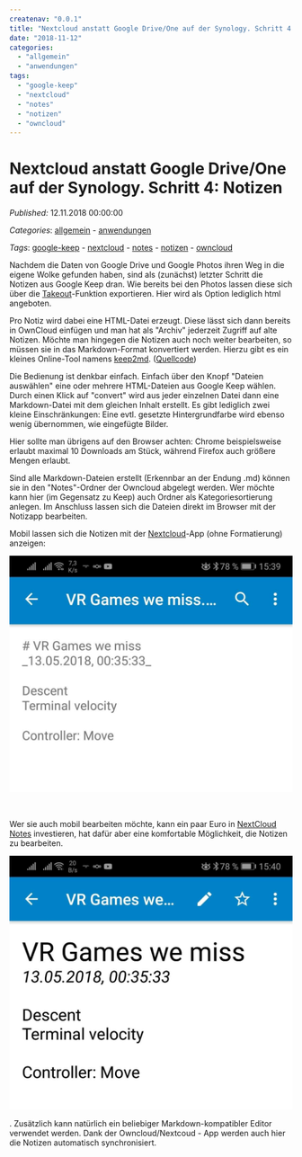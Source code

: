 ```yaml
---
createnav: "0.0.1"
title: "Nextcloud anstatt Google Drive/One auf der Synology. Schritt 4: Notizen"
date: "2018-11-12"
categories: 
  - "allgemein"
  - "anwendungen"
tags: 
  - "google-keep"
  - "nextcloud"
  - "notes"
  - "notizen"
  - "owncloud"
---
```

# Nextcloud anstatt Google Drive/One auf der Synology. Schritt 4: Notizen
_Published:_ 12.11.2018 00:00:00

_Categories_: [allgemein](/dotnetwork/de/categories#allgemein) - [anwendungen](/dotnetwork/de/categories#anwendungen)

_Tags_: [google-keep](/dotnetwork/de/tags#google-keep) - [nextcloud](/dotnetwork/de/tags#nextcloud) - [notes](/dotnetwork/de/tags#notes) - [notizen](/dotnetwork/de/tags#notizen) - [owncloud](/dotnetwork/de/tags#owncloud)


Nachdem die Daten von Google Drive und Google Photos ihren Weg in die eigene Wolke gefunden haben, sind als (zunächst) letzter Schritt die Notizen aus Google Keep dran. Wie bereits bei den Photos lassen diese sich über die [Takeout](https://www.google.com/settings/takeout)\-Funktion exportieren. Hier wird als Option lediglich html angeboten.

Pro Notiz wird dabei eine HTML-Datei erzeugt. Diese lässt sich dann bereits in OwnCloud einfügen und man hat als "Archiv" jederzeit Zugriff auf alte Notizen. Möchte man hingegen die Notizen auch noch weiter bearbeiten, so müssen sie in das Markdown-Format konvertiert werden. Hierzu gibt es ein kleines Online-Tool namens [keep2md](https://jsfiddle.net/95mpder7/1/). ([Quellcode](https://gitlab.com/olealbers/googlekeep2markdown))

Die Bedienung ist denkbar einfach. Einfach über den Knopf "Dateien auswählen" eine oder mehrere HTML-Dateien aus Google Keep wählen. Durch einen Klick auf "convert" wird aus jeder einzelnen Datei dann eine Markdown-Datei mit dem gleichen Inhalt erstellt. Es gibt lediglich zwei kleine Einschränkungen: Eine evtl. gesetzte Hintergrundfarbe wird ebenso wenig übernommen, wie eingefügte Bilder.

Hier sollte man übrigens auf den Browser achten: Chrome beispielsweise erlaubt maximal 10 Downloads am Stück, während Firefox auch größere Mengen erlaubt.

Sind alle Markdown-Dateien erstellt (Erkennbar an der Endung .md) können sie in den "Notes"-Ordner der Owncloud abgelegt werden. Wer möchte kann hier (im Gegensatz zu Keep) auch Ordner als Kategoriesortierung anlegen. Im Anschluss lassen sich die Dateien direkt im Browser mit der Notizapp bearbeiten.

Mobil lassen sich die Notizen mit der [Nextcloud](https://play.google.com/store/apps/details?id=com.nextcloud.client)\-App (ohne Formatierung) anzeigen:

[![](images/Screenshot_20181112-153958-e1542033946907.jpg)](http://dotnet.work/wp-content/uploads/2018/11/Screenshot_20181112-153958-e1542033946907.jpg)

 

Wer sie auch mobil bearbeiten möchte, kann ein paar Euro in [NextCloud Notes](https://play.google.com/store/apps/details?id=it.niedermann.owncloud.notes) investieren, hat dafür aber eine komfortable Möglichkeit, die Notizen zu bearbeiten.

[![](images/Screenshot_20181112-154029-e1542034010318.jpg)](http://dotnet.work/wp-content/uploads/2018/11/Screenshot_20181112-154029-e1542034010318.jpg)

. Zusätzlich kann natürlich ein beliebiger Markdown-kompatibler Editor verwendet werden. Dank der Owncloud/Nextcoud - App werden auch hier die Notizen automatisch synchronisiert.
